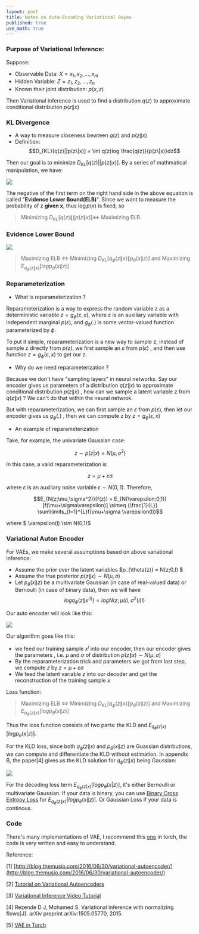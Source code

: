 ```yaml
---
layout: post
title: Notes on Auto-Encoding Variational Bayes
published: true
use_math: true
---
```


### Purpose of Variational Inference:

Suppose:

- Observable Data: $X = {x_1,x_2,...,x_m}$
- Hidden Variable: $Z = {z_1,z_2,...,z_n}$
- Known their joint distribution: $p(x,z)$

Then Variational Inference is used to find a distribution $q(z)$ to approximate conditional distribution $p(z\|x)$

### KL Divergence
-  A way to measure closeness bewteen $q(z)$ and $p(z\|x)$
- Definition: 
$$D_{KL}[q(z)||p(z\|x)] = \int q(z)log \frac{q(z)}{p(z\|x)}dz$$

Then our goal is to minimize $D_{KL}[q(z)||p(z\|x)]$. By a series of mathmatical manipulation, we have:

![](https://raw.githubusercontent.com/sunshineatnoon/sunshineatnoon.github.io/master/images/KL.png)

The negative of the first term on the right hand side in the above equation is called "**Evidence Lower Bound(ELB)**". Since we want to measure the probability of z **given x**, thus $\log{p(x)}$ is fixed, so 

> Minimizing $D_{KL}[q(z)\|\|p(z\|x)] \Longleftrightarrow$ Maximizing ELB.

### Evidence Lower Bound

![](https://raw.githubusercontent.com/sunshineatnoon/sunshineatnoon.github.io/master/images/ELB.png)


> Maximizing ELB 
> $\Longleftrightarrow$
> Minimizing $D_{KL}[q_\phi (z \|x)\|p_\theta(x \|z)]$ and Maximizing $E_{q_{\phi}(z \|x)}[logp_\theta(x \|z)]$


### Reparameterization

- What is reparameterization ?

Reparameterization is a way to express the random variable z as a deterministic variable $z = g_\phi(\varepsilon ,x)$, where $\varepsilon$ is an auxiliary variable with independent marginal $p(\varepsilon)$, and $g_\phi(.)$ is some vector-valued function parameterized by $\phi$.

To put it simple, reparameterization is a new way to sample z, instead of sample z directly from $p(z)$, we first sample an $\varepsilon$ from $p(\varepsilon)$ , and then use function $z = g_\phi(\varepsilon ,x)$ to get our z.

- Why do we need reparameterization ?

Because we don't have "sampling layers" in neural networks. Say our encoder gives us parameters of a distribution $q(z\|x)$ to approximate conditional distribution $p(z\|x)$ , how can we sample a latent variable z from $q(z\|x)$ ? We can't do that within the neural netwrok. 

But with reparameterization, we can first sample an $\varepsilon$ from $p(\varepsilon)$, then let our encoder gives us $g_{\phi}(.)$ , then we can compute z by $z = g_{\phi}(\varepsilon,x)$

- An example of reparameterization

Take, for example, the univariate Gaussian case:

$$z ∼ p(z|x) = N(\mu,\sigma^2)$$ 

In this case, a valid reparameterization is 

$$z = \mu + \varepsilon\sigma$$

where $\varepsilon$ is an auxiliary noise variable $\epsilon ∼ N (0, 1)$. Therefore,

$$E_{N(z;\mu,\sigma^2)}[f(z)] = E_{N(\varepsilon;0,1)}[f(\mu+\sigma\varepsilon)] \simeq {\frac{1}{L}} \sum\limits_{l=1}^{L}f(\mu+\sigma \varepsilon(l))$$

where $ \varepsilon(l) \sim N(0,1)$

### Variational Auton Encoder

For VAEs, we make several assumptions based on above variational inference:

- Assume the prior over the latent variables $p_{\theta(z)} = N(z;0,I) $
- Assume the true posterior $p(z \| x) \sim N(\mu,\sigma)$ 
- Let $p_\theta(x \|z)$ be a multivariate Gaussian \(in case of real-valued data\) or Bernoulli \(in case of binary data\), then we will have $$log q_\phi(z \| x^{(i)}) = log N (z; \mu(i), \sigma^2(i)I)$$

Our auto encoder will look like this:

![](https://raw.githubusercontent.com/sunshineatnoon/sunshineatnoon.github.io/master/images/VAE.png)
  
Our algorithm goes like this:

 - we feed our training sample $x^{i}$ into our encoder, then our encoder gives the parameters , i.e. $\mu$ and $\sigma$ of distribution $p(z \| x) \sim N(\mu,\sigma)$
 - By the reparameterization trick and parameters we got from last step, we compute $z$ by $z = \mu + \varepsilon\sigma$
 - We feed the latent variable $z$ into our decoder and get the reconstruction of the training sample $x$

Loss function:

> Maximizing ELB 
> $\Longleftrightarrow$
> Minimizing $D_{KL}[q_\phi (z \|x)\|p_\theta(x \|z)]$ and Maximizing $E_{q_{\phi}(z \|x)}[logp_\theta(x \|z)]$

Thus the loss function consists of two parts: the KLD and $E_{q_{\phi}(z|x)}[logp_\theta(x|z)]$. 

For the KLD loss, since both $q_\phi (z \| x)$ and $p_\theta(x \| z)$ are Guassian distributions, we can compute and differentiate the KLD without estimation. In appendix B, the paper[4] gives us the KLD solution for $q_\phi (z \| x)$ being Gaussian:

![](https://raw.githubusercontent.com/sunshineatnoon/sunshineatnoon.github.io/master/images/KLD_Gaussian.png)

For the decoding loss term $E_{q_{\phi}(z|x)}[logp_\theta(x|z)]$, it's either Bernoulli or multivariate Gaussian.  If your data is binary, you can use [Binary Cross Entropy Loss](https://en.wikipedia.org/wiki/Cross_entropy) for $E_{q_{\phi}(z \| x)}[logp_\theta(x \| z)]$. Or Gaussian Loss if your data is continous.


### Code

There's many implementations of VAE, I recommend this [one](https://github.com/y0ast/VAE-Torch) in torch, the code is very written and easy to understand.


Reference:

[1] [http://blog.themusio.com/2016/06/30/variational-autoencoder/](http://blog.themusio.com/2016/06/30/variational-autoencoder/)

[2] [Tutorial on Variational Autoencoders](http://arxiv.org/pdf/1606.05908v1.pdf)

[3] [Variational Inference Video Tutorial](https://www.youtube.com/playlist?list=PLdk2fd27CQzSd1sQ3kBYL4vtv6GjXvPsE)

[4] Rezende D J, Mohamed S. Variational inference with normalizing flows[J]. arXiv preprint arXiv:1505.05770, 2015.

[5] [VAE in Torch](https://github.com/y0ast/VAE-Torch)
